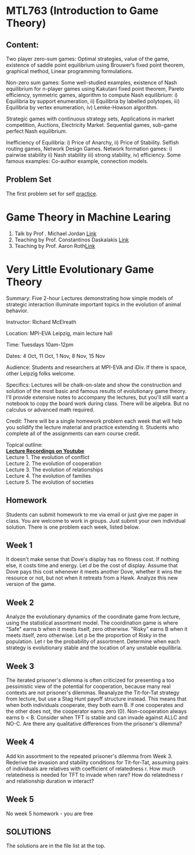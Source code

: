 # MTL763 (Introduction to Game Theory)
## Content:
Two player zero-sum games: Optimal strategies, value of the game, existence of saddle point equilibrium using Brouwer’s fixed point theorem, graphical method, Linear programming formulations.

Non-zero sum games: Some well-studied examples, existence of Nash equilibrium for n-player games using Kakutani fixed point theorem, Pareto efficiency, symmetric games, algorithm to compute Nash equilibrium: i) Equilibria by support enumeration, ii) Equilibria by labelled polytopes, iii) Equilibria by vertex enumeration, iv) Lemke-Howson algorithm.

Strategic games with continuous strategy sets, Applications in market competition, Auctions, Electricity Market.
Sequential games, sub-game perfect Nash equilibrium.

Inefficiency of Equilibria: i) Price of Anarchy, ii) Price of Stability. Selfish routing games, Network Design Games. Network formation games: i) pairwise stability ii) Nash stability iii) strong stability, iv) efficiency. Some famous examples: Co-author example, connection models.

## Problem Set
The first problem set for self [practice](https://github.com/anujksirohi/Introduction_to_Game_Theory-/blob/master/Problem-set-1.pdf).

# Game Theory in Machine Learing
1. Talk by Prof . Michael Jordan [Link](https://www.youtube.com/watch?v=nPV2nPH6uCw) 
2. Teaching by Prof. Constantinos Daskalakis [Link](http://people.csail.mit.edu/costis/) 
2. Teaching by Prof. Aaron Roth[Link](https://www.cis.upenn.edu/~aaroth/) 

# Very Little Evolutionary Game Theory

Summary: Five 2-hour Lectures demonstrating how simple models of strategic interaction illuminate important topics in the evolution of animal behavior.

Instructor: Richard McElreath

Location: MPI-EVA Leipzig, main lecture hall

Time: Tuesdays 10am-12pm

Dates: 4 Oct, 11 Oct, 1 Nov, 8 Nov, 15 Nov

Audience: Students and researchers at MPI-EVA and iDiv. If there is space, other Leipzig folks welcome.

Specifics: Lectures will be chalk-on-slate and show the construction and solution of the most basic and famous results of evolutionary game theory. I'll provide extensive notes to accompany the lectures, but you'll still want a notebook to copy the board work during class. There will be algebra. But no calculus or advanced math required. 

Credit: There will be a single homework problem each week that will help you solidify the lecture material and practice extending it. Students who complete all of the assignments can earn course credit.

Topical outline:<br>
[**Lecture Recordings on Youtube**](https://www.youtube.com/playlist?list=PLDcUM9US4XdPtHR9OZdjhYKVMv_RR42yk)<br>
Lecture 1. The evolution of conflict<br>
Lecture 2. The evolution of cooperation<br>
Lecture 3. The evolution of relationships<br>
Lecture 4. The evolution of families<br>
Lecture 5. The evolution of societies


##  Homework
Students can submit homework to me via email or just give me paper in class. You are welcome to work in groups. Just submit your own individual solution. There is one problem each week, listed below.

## Week 1
It doesn't make sense that Dove's display has no fitness cost. If nothing else, it costs time and energy. Let $d$ be the cost of display. Assume that Dove pays this cost whenever it meets another Dove, whether it wins the resource or not, but not when it retreats from a Hawk. Analyze this new version of the game. 

## Week 2
Analyze the evolutionary dynamics of the coordinate game from lecture, using the statistical assortment model. The coordination game is where "Safe" earns b when it meets itself, zero otherwise. "Risky" earns B when it meets itself, zero otherwise. Let p be the proportion of Risky in the population. Let r be the probability of assortment. Determine when each strategy is evolutionary stable and the location of any unstable equilibria.

## Week 3
The iterated prisoner's dilemma is often criticized for presenting a too pessimistic view of the potential for cooperation, because many real contexts are not prisoner's dilemmas. Reanalyze the Tit-for-Tat strategy from lecture, but use a Stag Hunt payoff structure instead. This means that when both individuals cooperate, they both earn B. If one cooperates and the other does not, the cooperator earns zero (0). Non-cooperation always earns b < B. Consider when TFT is stable and can invade against ALLC and NO-C. Are there any qualitative differences from the prisoner's dilemma?

## Week 4
Add kin assortment to the repeated prisoner's dilemma from Week 3. Rederive the invasion and stability conditions for Tit-for-Tat, assuming pairs of individuals are relatives with coefficient of relatedness r. How much relatedness is needed for TFT to invade when rare? How do relatedness r and relationship duration w interact?

## Week 5
No week 5 homework - you are free

## SOLUTIONS
The solutions are in the file list at the top.

